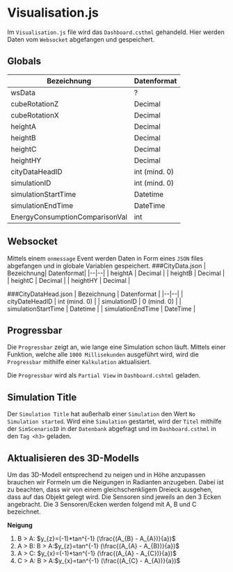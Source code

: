 # Visualisation.js
Im `Visualisation.js` file wird das `Dashboard.csthml` gehandeld. Hier werden Daten vom `Websocket` abgefangen und gespeichert.

## Globals
| Bezeichnung| Datenformat|
|--|--|
| wsData| ?  |
| cubeRotationZ | Decimal  |
| cubeRotationX | Decimal  |
| heightA | Decimal  |
| heightB | Decimal  |
| heightC | Decimal  |
| heightHY | Decimal  |
| cityDataHeadID | int (mind. 0) |
| simulationID | int (mind. 0)  |
| simulationStartTime | Datetime  |
| simulationEndTime | DateTime  |
| EnergyConsumptionComparisonVal | int  |

## Websocket
Mittels einem `onmessage` Event werden Daten in Form eines `JSON` files abgefangen und in globale Variablen gespeichert.
###CityData.json
| Bezeichnung| Datenformat|
|--|--|
| heightA | Decimal  |
| heightB | Decimal  |
| heightC | Decimal  |
| heightHY | Decimal  |

###CityDataHead.json
| Bezeichnung | Datenformat |
|--|--|
| cityDateHeadID | int (mind. 0) |
| simulationID | 0 (mind. 0) |
| simulationStartTime | Datetime |
| simulationEndTime | DateTime |

## Progressbar
Die `Progressbar` zeigt an, wie lange eine Simulation schon läuft.
Mittels einer Funktion, welche alle `1000 Millisekunden` ausgeführt wird, wird die `Progressbar` mithilfe einer `Kalkulation` aktualisiert.

Die `Progressbar` wird als `Partial View` in `Dashboard.cshtml` geladen.

## Simulation Title
Der `Simulation Title` hat außerhalb einer `Simulation` den Wert `No Simulation started`. Wird eine `Simulation` gestartet, wird der `Titel` mithilfe der `SimScenarioID` in der `Datenbank` abgefragt und im `Dashboard.csthml` in den `Tag <h3>` geladen.

## Aktualisieren des 3D-Modells
Um das 3D-Modell entsprechend zu neigen und in Höhe anzupassen brauchen wir Formeln um die Neigungen in Radianten anzugeben. Dabei ist zu beachten, dass wir von einem gleichschenkligem Dreieck ausgehen, dass auf das Objekt gelegt wird. Die Sensoren sind jeweils an den 3 Ecken angebracht. Die 3 Sensoren/Ecken werden folgend mit A, B und C bezeichnet.

**Neigung**
1. B > A: $y_{z}=(-1)*tan^{-1} (\frac{(A_{B} - A_{A})}{a})$
1. A > B: B > A:$y_{z}=tan^{-1} (\frac{(A_{A} - A_{B})}{a})$
1. A > C: $y_{x}=(-1)*tan^{-1} (\frac{(A_{A} - A_{C})}{a})$
1. C > A: B > A:$y_{x}=tan^{-1} (\frac{(A_{C} - A_{A})}{a})$
